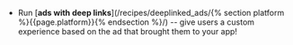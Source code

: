 * Run [**ads with deep links**](/recipes/deeplinked_ads/{% section platform %}{{page.platform}}{% endsection %}/) -- give users a custom experience based on the ad that brought them to your app!
